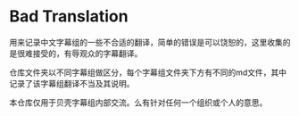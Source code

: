 # Bad Translation


用来记录中文字幕组的一些不合适的翻译，简单的错误是可以饶恕的，这里收集的是很难接受的，有辱观众的字幕翻译。

仓库文件夹以不同字幕组做区分，每个字幕组文件夹下方有不同的md文件，其中记录了该字幕组翻译不当及其说明。

本仓库仅用于贝壳字幕组内部交流。么有针对任何一个组织或个人的意思。
